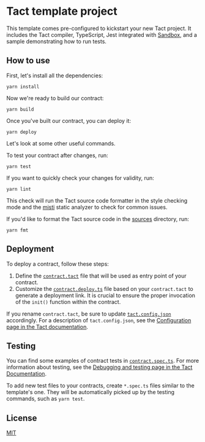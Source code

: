 # Tact template project

This template comes pre-configured to kickstart your new Tact project. It includes the Tact compiler, TypeScript, Jest integrated with [Sandbox](https://github.com/ton-org/sandbox), and a sample demonstrating how to run tests.

## How to use

First, let's install all the dependencies:

```shell
yarn install
```

Now we're ready to build our contract:

```shell
yarn build
```

Once you've built our contract, you can deploy it:

```shell
yarn deploy
```

Let's look at some other useful commands.

To test your contract after changes, run:

```shell
yarn test
```

If you want to quickly check your changes for validity, run:

```shell
yarn lint
```

This check will run the Tact source code formatter in the style checking mode and the [misti](https://github.com/nowarp/misti) static analyzer to check for common issues.

If you'd like to format the Tact source code in the [sources](./sources) directory, run:

```shell
yarn fmt
```

## Deployment

To deploy a contract, follow these steps:

1. Define the [`contract.tact`](./sources/contract.tact) file that will be used as entry point of your contract.
2. Customize the [`contract.deploy.ts`](./sources/contract.deploy.ts) file based on your `contract.tact` to generate a deployment link. It is crucial to ensure the proper invocation of the `init()` function within the contract.

If you rename `contract.tact`, be sure to update [`tact.config.json`](./tact.config.json) accordingly. For a description of `tact.config.json`, see the [Configuration page in the Tact documentation](https://docs.tact-lang.org/book/config).

## Testing

You can find some examples of contract tests in [`contract.spec.ts`](./sources/contract.spec.ts). For more information about testing, see the [Debugging and testing page in the Tact Documentation](https://docs.tact-lang.org/book/debug).

To add new test files to your contracts, create `*.spec.ts` files similar to the template's one. They will be automatically picked up by the testing commands, such as `yarn test`.

## License

[MIT](./LICENSE)
